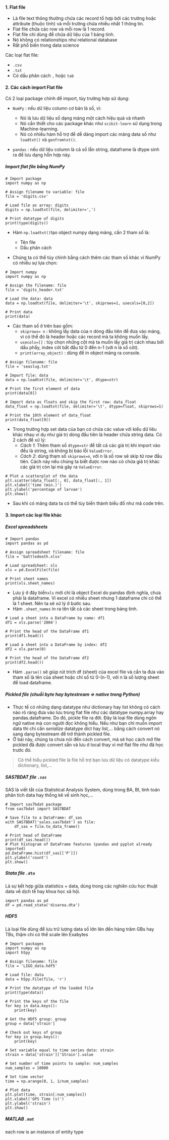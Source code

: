 
#### 1. Flat file

* Là file text thông thường chứa các record tổ hợp bởi các trường hoặc attribute (thuộc tính) và mỗi trường chứa nhiều nhất 1 thông tin.
* Flat file chứa các row và mỗi row là 1 record. 
* Flat file chỉ dùng để chứa dữ liệu của 1 bảng tính.
* Nó không có relationships như relational database
* Rất phổ biến trong data science 

Các loại flat file:

* ``.csv``
* ``.txt``
* Có dấu phân cách ``,`` hoặc ``tab`` 

#### 2. Các cách import Flat file
Có 2 loại package chính để import, tùy trường hợp sử dụng:

* ``NumPy`` : nếu dữ liệu column cơ bản là số, vì:
	* Nó là lưu dữ liệu số dạng mảng một cách hiệu quả và nhanh
	* Nó cần thiết cho các package khác như ``scikit-learn`` sử dụng trong Machine-learning.
	* Nó có nhiều hàm hỗ trợ để dễ dàng import các mảng data số như ``loadtxt()`` và ``genfromtxt()``.
	
* ``pandas`` : nếu dữ liệu column là cả số lẫn string, dataframe là dtype sinh ra để lưu dạng hỗn hợp này.


##### Import flat file bằng NumPy

```
# Import package
import numpy as np

# Assign filename to variable: file
file = 'digits.csv'

# Load file as array: digits
digits = np.loadtxt(file, delimiter=',')

# Print datatype of digits
print(type(digits))
```

* Hàm ``np.loadtxt()``tạo object numpy dạng mảng, cần 2 tham số là:
	* Tên file
	* Dấu phân cách
	
* Chúng ta có thể tùy chỉnh bằng cách thêm các tham số khác vì NumPy có nhiều sự lựa chọn:
```
# Import numpy
import numpy as np

# Assign the filename: file
file = 'digits_header.txt'

# Load the data: data
data = np.loadtxt(file, delimiter='\t', skiprows=1, usecols=[0,2])

# Print data
print(data)
```

* Các tham số ở trên bao gồm:
	* ``skiprows= n`` : không lấy data của n dòng đầu tiên để đưa vào mảng, vì có thể đó là header hoặc các record mà ta không muốn lấy.
	* ``usecols=[]`` : tùy chọn những cột mà ta muốn lấy giá trị cách nhau bởi dấu phẩy, index côt bắt đầu từ 0 đến n-1 (với n là số côt).
	* ``print(array_object)`` : dùng để in object mảng ra console.
	
	
```
# Assign filename: file
file = 'seaslug.txt'

# Import file: data
data = np.loadtxt(file, delimiter='\t', dtype=str)

# Print the first element of data
print(data[0])

# Import data as floats and skip the first row: data_float
data_float = np.loadtxt(file, delimiter='\t', dtype=float, skiprows=1)

# Print the 10th element of data_float
print(data_float[9])
```

* Trong trường hợp set data của bạn có chứa các value với kiểu dữ liêu khác nhau ví dụ như giá trị dòng đầu tiên là header chứa string data. 
Có 2 cách để xử lý:
	* *Cách 1*: Thêm tham số ``dtype=str`` để tất cả các giá trị khi import vào đều là string, và không bị báo lỗi ``ValueError``.
	* *Cách 2*: dùng tham số ``skiprows=n``, với n là số row sẽ skip từ row đầu tiên. Cách này nếu chúng ta biết được row nào có chứa giá trị khác các giá trị còn lại mà gây ra ``ValueError``.
	
```
# Plot a scatterplot of the data
plt.scatter(data_float[:, 0], data_float[:, 1])
plt.xlabel('time (min.)')
plt.ylabel('percentage of larvae')
plt.show()
```

* Sau khi có mảng data ta có thể tùy biến thành biểu đồ như mã code trên.


#### 3. Import các loại file khác
##### Excel spreadsheets
```
# Import pandas
import pandas as pd

# Assign spreadsheet filename: file
file = 'battledeath.xlsx'

# Load spreadsheet: xls
xls = pd.ExcelFile(file)

# Print sheet names
print(xls.sheet_names)
```
* Lưu ý ở đây biến``xls`` mới chỉ là object Excel do pandas định nghĩa, chưa phải là dataframe. Vì excel có nhiều sheet nhưng 1 dataframe chỉ có thể là 1 sheet. Nên ta sẽ xử lý ở bước sau.
* Hàm ``.sheet_names`` in ra tên tất cả các sheet trong bảng tính.

```
# Load a sheet into a DataFrame by name: df1
df1 = xls.parse('2004')

# Print the head of the DataFrame df1
print(df1.head())

# Load a sheet into a DataFrame by index: df2
df2 = xls.parse(0)

# Print the head of the DataFrame df2
print(df2.head())
```

* Hàm ``.parse()`` sẽ giúp rút trích df (sheet) của excel file và cần ta đưa vào tham số là tên của sheet hoặc chỉ số từ 0-(n-1), với n là số lượng sheet để load dataframe.

##### Pickled file (chuỗi byte hay bytestream => native trong Python)
* Thực tế có những dạng datatype như dictionary hay list không có cách nào rõ ràng đưa vào lưu trong flat file như các datatype numpy.array hay pandas.dataframe. Do đó, pickle file ra đời. Đây là loại file dùng ngôn ngữ native mà con người đọc không hiểu. Nếu như bạn chỉ muốn import data thì chỉ cần *serialize* datatype dict hay list,... bằng cách convert nó sang dạng bytestream để trở thành pickled file.
* Ở bài này, chúng ta chưa nói đến cách convert, mà sẽ học cách mở file pickled đã được convert sẵn và lưu ở local thay vì mở flat file như đã học trước đó.

> Có thể hiểu pickled file là file hỗ trợ bạn lưu dữ liệu có datatype kiểu dictionary, list,...

##### SAS7BDAT file ``.sas``
SAS là viết tắt của Statistical Analysis System, dùng trong BA, BI, tính toán phân tích data hay thống kê về sinh học,...

```
# Import sas7bdat package
from sas7bdat import SAS7BDAT

# Save file to a DataFrame: df_sas
with SAS7BDAT('sales.sas7bdat') as file:
    df_sas = file.to_data_frame()

# Print head of DataFrame
print(df_sas.head())
# Plot histogram of DataFrame features (pandas and pyplot already imported)
pd.DataFrame.hist(df_sas[['P']])
plt.ylabel('count')
plt.show()
```

##### Stata file ``.dta``
Là sự kết hợp giữa statistics + data, dùng trong các nghiên cứu học thuật data về dịch tễ hay khoa học xã hội.
 
```
import pandas as pd
df = pd.read_stata('disarea.dta')
```

##### HDF5
Là loại file dùng để lưu trữ lượng data số lớn lên đến hàng trăm GBs hay TBs, thậm chí có thể scale lên Exabytes
```
# Import packages
import numpy as np
import h5py

# Assign filename: file
file = 'LIGO_data.hdf5'

# Load file: data
data = h5py.File(file, 'r')

# Print the datatype of the loaded file
print(type(data))

# Print the keys of the file
for key in data.keys():
    print(key)
```

```
# Get the HDF5 group: group
group = data['strain']

# Check out keys of group
for key in group.keys():
    print(key)

# Set variable equal to time series data: strain
strain = data['strain']['Strain'].value

# Set number of time points to sample: num_samples
num_samples = 10000

# Set time vector
time = np.arange(0, 1, 1/num_samples)

# Plot data
plt.plot(time, strain[:num_samples])
plt.xlabel('GPS Time (s)')
plt.ylabel('strain')
plt.show()
```

##### MATLAB ``.mat``



each row is an instance of entity type
